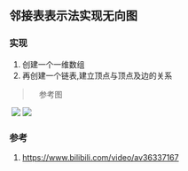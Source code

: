 ## 邻接表表示法实现无向图

### 实现
1. 创建一个一维数组
1. 再创建一个链表,建立顶点与顶点及边的关系

>　参考图

![]()
![](https://mubu.com/document_image/0149d5d9-2d21-4e22-9552-8c2109e4bc98-2746950.jpg)
![](https://mubu.com/document_image/0302e0b8-9caa-4a8a-8862-4e5dbe079cfa-2746950.jpg)

### 参考
1. https://www.bilibili.com/video/av36337167